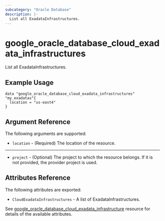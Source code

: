 ```yaml
---
subcategory: "Oracle Database"
description: |-
  List all ExadataInfrastructures.
---
```


# google_oracle_database_cloud_exadata_infrastructures

List all ExadataInfrastructures.

## Example Usage

```hcl
data "google_oracle_database_cloud_exadata_infrastructures" "my_exadatas"{
  location = "us-east4"
}
```

## Argument Reference

The following arguments are supported:

* `location` - (Required) The location of the resource.

- - -
* `project` - (Optional) The project to which the resource belongs. If it
    is not provided, the provider project is used.

## Attributes Reference

The following attributes are exported:

* `CloudExadataInfrastructures` - A list of ExadataInfrastructures.

See [google_oracle_database_cloud_exadata_infrastructure](https://registry.terraform.io/providers/hashicorp/google/latest/docs/resources/google_oracle_database_cloud_exadata_infrastructure#argument-reference) resource for details of the available attributes.

